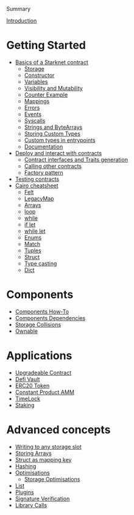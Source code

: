 Summary

[Introduction](./starknet-by-example.md)

<!-- getting-started -->

# Getting Started

  <!-- - [Local environment setup](./getting-started/env_setup.md) -->

- [Basics of a Starknet contract](./getting-started/basics/introduction.md)
  - [Storage](./getting-started/basics/storage.md)
  - [Constructor](./getting-started/basics/constructor.md)
  - [Variables](./getting-started/basics/variables.md)
  - [Visibility and Mutability](./getting-started/basics/visibility-mutability.md)
  - [Counter Example](./getting-started/basics/counter.md)
  - [Mappings](./getting-started/basics/mappings.md)
  - [Errors](./getting-started/basics/errors.md)
  - [Events](./getting-started/basics/events.md)
  - [Syscalls](./getting-started/basics/syscalls.md)
  - [Strings and ByteArrays](./getting-started/basics/bytearrays-strings.md)
  - [Storing Custom Types](./getting-started/basics/storing-custom-types.md)
  - [Custom types in entrypoints](./getting-started/basics/custom-types-in-entrypoints.md)
  - [Documentation](./getting-started/basics/documentation.md)
- [Deploy and interact with contracts](./getting-started/interacting/interacting.md)
  - [Contract interfaces and Traits generation](./getting-started/interacting/interfaces-traits.md)
  - [Calling other contracts](./getting-started/interacting/calling_other_contracts.md)
  - [Factory pattern](./getting-started/interacting/factory.md)
- [Testing contracts](./getting-started/testing/contract-testing.md)
- [Cairo cheatsheet](./getting-started/cairo_cheatsheet/cairo_cheatsheet.md)
  - [Felt](./getting-started/cairo_cheatsheet/felt.md)
  - [LegacyMap](./getting-started/cairo_cheatsheet/mapping.md)
  - [Arrays](./getting-started/cairo_cheatsheet/arrays.md)
  - [loop](./getting-started/cairo_cheatsheet/loop.md)
  - [while](./getting-started/cairo_cheatsheet/while.md)
  - [if let](./getting-started/cairo_cheatsheet/if_let.md)
  - [while let](./getting-started/cairo_cheatsheet/while_let.md)
  - [Enums](./getting-started/cairo_cheatsheet/enums.md)
  - [Match](./getting-started/cairo_cheatsheet/match.md)
  - [Tuples](./getting-started/cairo_cheatsheet/tuples.md)
  - [Struct](./getting-started/cairo_cheatsheet/struct.md)
  - [Type casting](./getting-started/cairo_cheatsheet/type_casting.md)
  - [Dict](./ch00/cairo_cheatsheet/dict.md)

# Components

- [Components How-To](./components/how_to.md)
- [Components Dependencies](./components/dependencies.md)
- [Storage Collisions](./components/collisions.md)
- [Ownable](./components/ownable.md)

<!-- applications -->

# Applications

- [Upgradeable Contract](./applications/upgradeable_contract.md)
- [Defi Vault](./applications/simple_vault.md)
- [ERC20 Token](./applications/erc20.md)
- [Constant Product AMM](./applications/constant-product-amm.md)
- [TimeLock](./applications/timelock.md)
- [Staking](./applications/staking.md)

<!-- advanced-concepts -->

# Advanced concepts

- [Writing to any storage slot](./advanced-concepts/write_to_any_slot.md)
- [Storing Arrays](./advanced-concepts/storing_arrays.md)
- [Struct as mapping key](./advanced-concepts/struct-mapping-key.md)
- [Hashing](./advanced-concepts/hashing.md)
  <!-- Hidden until #123 is solved -->
  <!-- - [Hash Solidity Compatible](./advanced-concepts/hash-solidity-compatible.md) -->
- [Optimisations](./advanced-concepts/optimisations/optimisations.md)
  - [Storage Optimisations](./advanced-concepts/optimisations/store_using_packing.md)
- [List](./advanced-concepts/list.md)
- [Plugins](./advanced-concepts/plugins.md)
- [Signature Verification](./advanced-concepts/signature_verification.md)
- [Library Calls](./advanced-concepts/library_calls.md)

